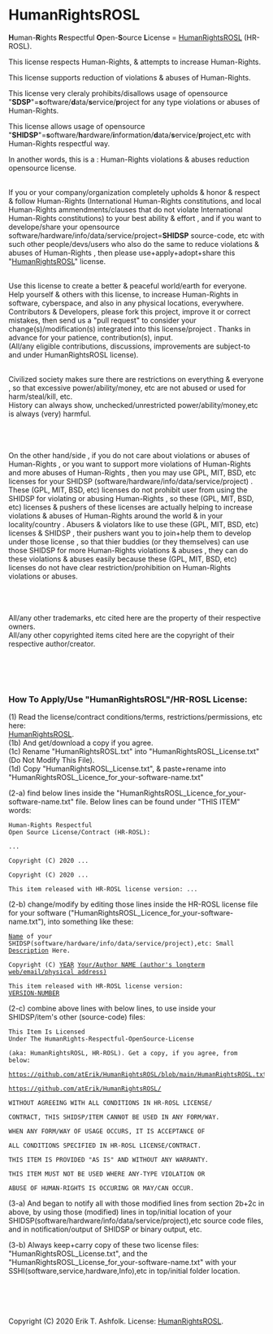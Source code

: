 <h1>HumanRightsROSL</h1>
<b>H</b>uman-<b>R</b>ights <b>R</b>espectful <b>O</b>pen-<b>S</b>ource <b>L</b>icense = <a href="HumanRightsROSL.txt">HumanRightsROSL</a> (HR-ROSL).  
<br />

This license respects Human-Rights, & attempts to increase Human-Rights.  

This license supports reduction of violations & abuses of Human-Rights.  

This license very cleraly prohibits/disallows usage of opensource "<b>SDSP</b>"=<b>s</b>oftware/<b>d</b>ata/<b>s</b>ervice/<b>p</b>roject for any type violations or abuses of Human-Rights.  

This license allows usage of opensource "<b>SHIDSP</b>"=<b>s</b>oftware/<b>h</b>ardware/<b>i</b>nformation/<b>d</b>ata/<b>s</b>ervice/<b>p</b>roject,etc with Human-Rights respectful way.  

In another words, this is a : Human-Rights violations & abuses reduction opensource license.  
<br />

If you or your company/organization completely upholds & honor & respect & follow Human-Rights (International Human-Rights constitutions, and local Human-Rights ammendments/clauses that do not violate International Human-Rights constitutions) to your best ability & effort , and if you want to develope/share your opensource software/hardware/info/data/service/project=<b>SHIDSP</b> source-code, etc with such other people/devs/users who also do the same to reduce violations & abuses of Human-Rights , then please use+apply+adopt+share this "<a href="HumanRightsROSL.txt">HumanRightsROSL</a>" license.  
<br />

Use this license to create a better & peaceful world/earth for everyone.  
Help yourself & others with this license, to increase Human-Rights in software, cyberspace, and also in any physical locations, everywhere.  
Contributors & Developers, please fork this project, improve it or correct mistakes, then send us a "pull request" to consider your change(s)/modification(s) integrated into this license/project . Thanks in advance for your patience, contribution(s), input.  
(All/any eligible contributions, discussions, improvements are subject-to and under HumanRightsROSL license).  
<br />

Civilized society makes sure there are restrictions on everything & everyone , so that excessive power/ability/money, etc are not abused or used for harm/steal/kill, etc.  
History can always show, unchecked/unrestricted power/ability/money,etc is always (very) harmful.  
<br />
<br />
<br />

On the other hand/side , if you do not care about violations or abuses of Human-Rights , or you want to support more violations of Human-Rights and more abuses of Human-Rights , then you may use GPL, MIT, BSD, etc licenses for your SHIDSP (software/hardware/info/data/service/project) . These (GPL, MIT, BSD, etc) licenses do not prohibit user from using the SHIDSP for violating or abusing Human-Rights , so these (GPL, MIT, BSD, etc) licenses & pushers of these licenses are actually helping to increase violations & abuses of Human-Rights around the world & in your locality/country . Abusers & violators like to use these (GPL, MIT, BSD, etc) licenses & SHIDSP , their pushers want you to join+help them to develop under those license , so that thier buddies (or they themselves) can use those SHIDSP for more Human-Rights violations & abuses , they can do these violations & abuses easily because these (GPL, MIT, BSD, etc) licenses do not have clear restriction/prohibition on Human-Rights violations or abuses.  
<br />
<br />
<br />

All/any other trademarks, etc cited here are the property of their respective owners.  
All/any other copyrighted items cited here are the copyright of their respective author/creator.  
<br />
<br />
<br />
<br />

<h3> How To Apply/Use "HumanRightsROSL"/HR-ROSL License:</h3>

(1) Read the license/contract conditions/terms, restrictions/permissions, etc here:  
<a href="HumanRightsROSL.txt">HumanRightsROSL</a>.  
(1b) And get/download a copy if you agree.  
(1c) Rename "HumanRightsROSL.txt" into "HumanRightsROSL_License.txt" (Do Not Modify This File).  
(1d) Copy "HumanRightsROSL_License.txt", & paste+rename into "HumanRightsROSL_Licence_for_your-software-name.txt"  

(2-a) find below lines inside the "HumanRightsROSL_Licence_for_your-software-name.txt" file. Below lines can be found under "THIS ITEM" words:<pre><code>Human-Rights Respectful Open Source License/Contract (HR-ROSL):  
...  
Copyright (C) 2020 ...  
Copyright (C) 2020 ...  
This item released with HR-ROSL license version: ...</code></pre>

(2-b) change/modify by editing those lines inside the HR-ROSL license file for your software ("HumanRightsROSL_Licence_for_your-software-name.txt"), into something like these:<pre><code><u>Name</u> of your SHIDSP(software/hardware/info/data/service/project),etc: Small <u>Description</u> Here.  
Copyright (C) <u>YEAR</u> <u>Your/Author NAME (author's longterm web/email/physical address)</u>  
This item released with HR-ROSL license version: <u>VERSION-NUMBER</u></code></pre>

(2-c) combine above lines with below lines, to use inside your SHIDSP/item's other (source-code) files:<pre><code>This Item Is Licensed Under The HumanRights-Respectful-OpenSource-License  
(aka: HumanRightsROSL, HR-ROSL). Get a copy, if you agree, from below:  
https://github.com/atErik/HumanRightsROSL/blob/main/HumanRightsROSL.txt  
https://github.com/atErik/HumanRightsROSL/  
WITHOUT AGREEING WITH ALL CONDITIONS IN HR-ROSL LICENSE/  
CONTRACT, THIS SHIDSP/ITEM CANNOT BE USED IN ANY FORM/WAY.  
WHEN ANY FORM/WAY OF USAGE OCCURS, IT IS ACCEPTANCE OF  
ALL CONDITIONS SPECIFIED IN HR-ROSL LICENSE/CONTRACT.  
THIS ITEM IS PROVIDED "AS IS" AND WITHOUT ANY WARRANTY.  
THIS ITEM MUST NOT BE USED WHERE ANY-TYPE VIOLATION OR  
ABUSE OF HUMAN-RIGHTS IS OCCURING OR MAY/CAN OCCUR.</code></pre>

(3-a) And began to notify all with those modified lines from section 2b+2c in above, by using those (modified) lines in top/initial location of your SHIDSP(software/hardware/info/data/service/project),etc source code files, and in notification/output of SHIDSP or binary output, etc.  

(3-b) Always keep+carry copy of these two license files: "HumanRightsROSL_License.txt", and the "HumanRightsROSL_License_for_your-software-name.txt" with your SSHI(software,service,hardware,Info),etc in top/initial folder location.  
<br />
<br />
<br />
<br />

Copyright (C) 2020 Erik T. Ashfolk. License: <a href="HumanRightsROSL.txt">HumanRightsROSL</a>.
